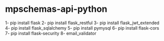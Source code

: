 # mpschemas-api-python

1- pip install flask
2- pip install flask_restful
3- pip install flask_jwt_extended
4- pip install flask_sqlalchemy
5- pip install pymysql
6- pip install flask-cors
7- pip install flask-security
8- email_validator